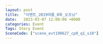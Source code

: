 ```yaml
---
layout: post
title:  "이벤트_2019여름_0화_오프닝"
date:   2023-03-07 12:00:00 +0000
categories: Event
Tags: Story Event
SceneCode: ["scene_evt190627_cp0_q1_s10"]
---
```

